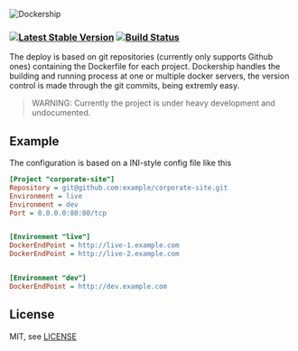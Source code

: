 ![Dockership](https://cdn.rawgit.com/mcuadros/dockership-site/master/static/images/dockership.png)
### [![Latest Stable Version](http://img.shields.io/github/release/mcuadros/dockership.svg?style=flat)](https://github.com/mcuadros/dockership/releases) [![Build Status](http://img.shields.io/travis/mcuadros/dockership.svg?style=flat)](https://travis-ci.org/mcuadros/dockership)

The deploy is based on git repositories (currently only supports Github ones) containing the Dockerfile for each project. Dockership handles the building and running process at one or multiple docker servers, the  version control is made through the git commits, being extremly easy.

> WARNING: Currently the project is under heavy development and undocumented.

Example
--------

The configuration is based on a INI-style config file like this
```ini
[Project "corporate-site"]
Repository = git@github.com:example/corporate-site.git
Environment = live
Environment = dev
Port = 0.0.0.0:80:80/tcp


[Environment "live"]
DockerEndPoint = http://live-1.example.com
DockerEndPoint = http://live-2.example.com


[Environment "dev"]
DockerEndPoint = http://dev.example.com
```


License
-------

MIT, see [LICENSE](LICENSE)

